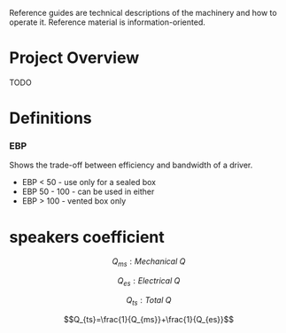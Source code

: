Reference guides are technical descriptions of the machinery 
and how to operate it. Reference material is information-oriented.

# Project Overview
TODO
# Definitions
### EBP
Shows the trade-off between efficiency and bandwidth of a driver. 
* EBP < 50 - use only for a sealed box
* EBP 50 - 100 - can be used in either
* EBP > 100 - vented box only
# speakers coefficient
$$Q_{ms}: Mechanical\ Q$$

$$Q_{es}: Electrical\ Q$$

$$Q_{ts}: Total\ Q$$

$$Q_{ts}=\frac{1}{Q_{ms}}+\frac{1}{Q_{es}}$$


